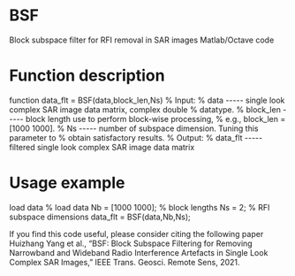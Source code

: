 # BSF
Block subspace filter for RFI removal in SAR images
Matlab/Octave code

# Function description
function data_flt = BSF(data,block_len,Ns)
% Input:
%   data      -----  single look complex SAR image data matrix, complex double
%                    datatype.
%   block_len -----  block length use to perform block-wise processing,
%                    e.g., block_len = [1000 1000].
%   Ns        -----  number of subspace dimension. Tuning this parameter to
%                    obtain satisfactory results.
% Output:
%   data_flt -----   filtered single look complex SAR image data matrix

# Usage example

load data                                   % load data
Nb = [1000 1000];                           % block lengths
Ns = 2;                                     % RFI subspace dimensions
data_flt = BSF(data,Nb,Ns);   

If you find this code useful, please consider citing the following paper
Huizhang Yang et al., “BSF: Block Subspace Filtering for Removing Narrowband and Wideband Radio
Interference Artefacts in Single Look Complex SAR Images,” IEEE Trans. Geosci. Remote Sens, 2021.
